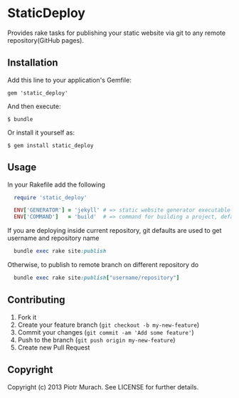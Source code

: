 # StaticDeploy

Provides rake tasks for publishing your static website via git to any remote repository(GitHub pages).

## Installation

Add this line to your application's Gemfile:

    gem 'static_deploy'

And then execute:

    $ bundle

Or install it yourself as:

    $ gem install static_deploy

## Usage

In your Rakefile add the following

```ruby
  require 'static_deploy'

  ENV['GENERATOR'] = 'jekyll' # => static website generator executable
  ENV['COMMAND']   = 'build'  # => command for building a project, defaults to 'build'
```

If you are deploying inside current repository, git defaults are used to get username and repository name

```ruby
  bundle exec rake site:publish
```

Otherwise, to publish to remote branch on different repository do

```ruby
  bundle exec rake site:publish["username/repository"]
```

## Contributing

1. Fork it
2. Create your feature branch (`git checkout -b my-new-feature`)
3. Commit your changes (`git commit -am 'Add some feature'`)
4. Push to the branch (`git push origin my-new-feature`)
5. Create new Pull Request

## Copyright

Copyright (c) 2013 Piotr Murach. See LICENSE for further details.
